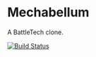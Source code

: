 # Mechabellum

A BattleTech clone.

[![Build Status][travis-image-develop]][travis-url-develop]

[travis-image-develop]: https://travis-ci.com/ssoloff/mechabellum.svg?branch=develop
[travis-url-develop]: https://travis-ci.com/ssoloff/mechabellum
